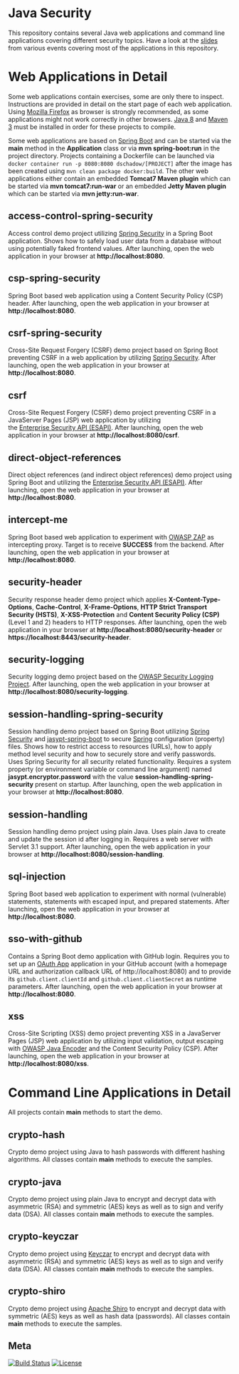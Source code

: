 Java Security
============
This repository contains several Java web applications and command line applications covering different security topics. 
Have a look at the [slides](https://blog.dominikschadow.de/events) from various events covering most of the applications
in this repository.

# Web Applications in Detail
Some web applications contain exercises, some are only there to inspect. Instructions are provided in detail on the 
start page of each web application. Using [Mozilla Firefox](https://www.mozilla.org) as browser is strongly recommended,
as some applications might not work correctly in other browsers. [Java 8](http://www.oracle.com/technetwork/java) and 
[Maven 3](http://maven.apache.org/) must be installed in order for these projects to compile.

Some web applications are based on [Spring Boot](http://projects.spring.io/spring-boot) and can be started via the 
**main** method in the **Application** class or via **mvn spring-boot:run** in the project directory. Projects 
containing a Dockerfile can be launched via `docker container run -p 8080:8080 dschadow/[PROJECT]` after the 
image has been created using `mvn clean package docker:build`. The other web applications either contain an embedded 
**Tomcat7 Maven plugin** which can be started via **mvn tomcat7:run-war** or an embedded **Jetty Maven plugin** which 
can be started via **mvn jetty:run-war**.

## access-control-spring-security
Access control demo project utilizing [Spring Security](http://projects.spring.io/spring-security) in a Spring Boot 
application. Shows how to safely load user data from a database without using potentially faked frontend values. After 
launching, open the web application in your browser at **http://localhost:8080**.

## csp-spring-security
Spring Boot based web application using a Content Security Policy (CSP) header. After launching, open the web application 
in your browser at **http://localhost:8080**.

## csrf-spring-security
Cross-Site Request Forgery (CSRF) demo project based on Spring Boot preventing CSRF in a web application by utilizing 
[Spring Security](http://projects.spring.io/spring-security). After launching, open the web application in your browser 
at **http://localhost:8080**. 

## csrf
Cross-Site Request Forgery (CSRF) demo project preventing CSRF in a JavaServer Pages (JSP) web application by utilizing  
the [Enterprise Security API (ESAPI)](https://www.owasp.org/index.php/Category:OWASP_Enterprise_Security_API). 
After launching, open the web application in your browser at **http://localhost:8080/csrf**.

## direct-object-references
Direct object references (and indirect object references) demo project using Spring Boot and utilizing the 
[Enterprise Security API (ESAPI)](https://www.owasp.org/index.php/Category:OWASP_Enterprise_Security_API). After 
launching, open the web application in your browser at **http://localhost:8080**.

## intercept-me
Spring Boot based web application to experiment with 
[OWASP ZAP](https://www.owasp.org/index.php/OWASP_Zed_Attack_Proxy_Project) as intercepting proxy. Target is to receive 
**SUCCESS** from the backend. After launching, open the web application in your browser at **http://localhost:8080**.

## security-header
Security response header demo project which applies **X-Content-Type-Options**, **Cache-Control**, **X-Frame-Options**, 
**HTTP Strict Transport Security (HSTS)**, **X-XSS-Protection** and **Content Security Policy (CSP)** (Level 1 and 2) 
headers to HTTP responses. After launching, open the web application in your browser at 
**http://localhost:8080/security-header** or **https://localhost:8443/security-header**.

## security-logging
Security logging demo project based on the 
[OWASP Security Logging Project](https://www.owasp.org/index.php/OWASP_Security_Logging_Project). After launching, open 
the web application in your browser at **http://localhost:8080/security-logging**.

## session-handling-spring-security
Session handling demo project based on Spring Boot utilizing [Spring Security](http://projects.spring.io/spring-security) 
and [jasypt-spring-boot](https://github.com/ulisesbocchio/jasypt-spring-boot) to secure [Spring](http://spring.io) 
configuration (property) files. Shows how to restrict access to resources (URLs), how to apply method level security and 
how to securely store and verify passwords. Uses Spring Security for all security related functionality. Requires a 
system property (or environment variable or command line argument) named **jasypt.encryptor.password** with the value 
**session-handling-spring-security** present on startup. After launching, open the web application in your browser at 
**http://localhost:8080**.

## session-handling
Session handling demo project using plain Java. Uses plain Java to create and update the session id after logging in. 
Requires a web server with Servlet 3.1 support. After launching, open the web application in your browser at 
**http://localhost:8080/session-handling**.

## sql-injection
Spring Boot based web application to experiment with normal (vulnerable) statements, statements with escaped input, and 
prepared statements. After launching, open the web application in your browser at **http://localhost:8080**.

## sso-with-github
Contains a Spring Boot demo application with GitHub login. Requires you to set up an [OAuth App](https://github.com/settings/developers) application in your GitHub account (with a homepage URL and authorization callback URL of http://localhost:8080) and to provide its `github.client.clientId` and `github.client.clientSecret` as runtime parameters. After launching, open the web application in your browser at **http://localhost:8080**.

## xss
Cross-Site Scripting (XSS) demo project preventing XSS in a JavaServer Pages (JSP) web application by utilizing input 
validation, output escaping with [OWASP Java Encoder](https://www.owasp.org/index.php/OWASP_Java_Encoder_Project) and 
the Content Security Policy (CSP). After launching, open the web application in your 
browser at **http://localhost:8080/xss**.

# Command Line Applications in Detail
All projects contain **main** methods to start the demo.

## crypto-hash
Crypto demo project using Java to hash passwords with different hashing algorithms. All classes contain **main** methods 
to execute the samples. 

## crypto-java
Crypto demo project using plain Java to encrypt and decrypt data with asymmetric (RSA) and symmetric (AES) keys as well 
as to sign and verify data (DSA). All classes contain **main** methods to execute the samples. 

## crypto-keyczar
Crypto demo project using [Keyczar](http://www.keyczar.org) to encrypt and decrypt data with asymmetric (RSA) and 
symmetric (AES) keys as well as to sign and verify data (DSA). All classes contain **main** methods to execute the 
samples. 

## crypto-shiro
Crypto demo project using [Apache Shiro](http://shiro.apache.org) to encrypt and decrypt data with symmetric (AES) keys 
as well as hash data (passwords). All classes contain **main** methods to execute the samples. 

## Meta
[![Build Status](https://travis-ci.org/dschadow/JavaSecurity.svg)](https://travis-ci.org/dschadow/JavaSecurity)
[![License](https://img.shields.io/badge/License-Apache%202.0-blue.svg)](https://opensource.org/licenses/Apache-2.0)